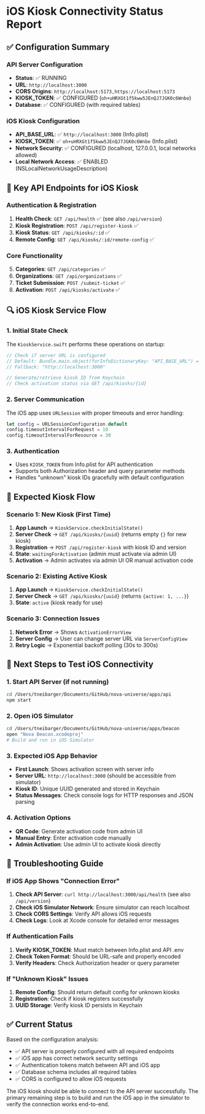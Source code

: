 # iOS Kiosk Connectivity Status Report

## ✅ Configuration Summary

### API Server Configuration
- **Status**: ✅ RUNNING
- **URL**: `http://localhost:3000`
- **CORS Origins**: `http://localhost:5173,https://localhost:5173`
- **KIOSK_TOKEN**: ✅ CONFIGURED (`oh+uHRXGt1f5kww5JEnQJ7JGK0c6Wnbe`)
- **Database**: ✅ CONFIGURED (with required tables)

### iOS Kiosk Configuration
- **API_BASE_URL**: ✅ `http://localhost:3000` (Info.plist)
- **KIOSK_TOKEN**: ✅ `oh+uHRXGt1f5kww5JEnQJ7JGK0c6Wnbe` (Info.plist)
- **Network Security**: ✅ CONFIGURED (localhost, 127.0.0.1, local networks allowed)
- **Local Network Access**: ✅ ENABLED (NSLocalNetworkUsageDescription)

## 🔧 Key API Endpoints for iOS Kiosk

### Authentication & Registration
1. **Health Check**: `GET /api/health` ✅ (see also `/api/version`)
2. **Kiosk Registration**: `POST /api/register-kiosk` ✅
3. **Kiosk Status**: `GET /api/kiosks/:id` ✅
4. **Remote Config**: `GET /api/kiosks/:id/remote-config` ✅

### Core Functionality
5. **Categories**: `GET /api/categories` ✅
6. **Organizations**: `GET /api/organizations` ✅
7. **Ticket Submission**: `POST /submit-ticket` ✅
8. **Activation**: `POST /api/kiosks/activate` ✅

## 🔍 iOS Kiosk Service Flow

### 1. Initial State Check
The `KioskService.swift` performs these operations on startup:
```swift
// Check if server URL is configured
// Default: Bundle.main.object(forInfoDictionaryKey: "API_BASE_URL") = "http://localhost:3000"
// Fallback: "http://localhost:3000"

// Generate/retrieve kiosk ID from Keychain
// Check activation status via GET /api/kiosks/{id}
```

### 2. Server Communication
The iOS app uses `URLSession` with proper timeouts and error handling:
```swift
let config = URLSessionConfiguration.default
config.timeoutIntervalForRequest = 10
config.timeoutIntervalForResource = 30
```

### 3. Authentication
- Uses `KIOSK_TOKEN` from Info.plist for API authentication
- Supports both Authorization header and query parameter methods
- Handles "unknown" kiosk IDs gracefully with default configuration

## 🔄 Expected Kiosk Flow

### Scenario 1: New Kiosk (First Time)
1. **App Launch** → `KioskService.checkInitialState()`
2. **Server Check** → `GET /api/kiosks/{uuid}` (returns empty `{}` for new kiosk)
3. **Registration** → `POST /api/register-kiosk` with kiosk ID and version
4. **State**: `waitingForActivation` (admin must activate via admin UI)
5. **Activation** → Admin activates via admin UI OR manual activation code

### Scenario 2: Existing Active Kiosk
1. **App Launch** → `KioskService.checkInitialState()`
2. **Server Check** → `GET /api/kiosks/{uuid}` (returns `{active: 1, ...}`)
3. **State**: `active` (kiosk ready for use)

### Scenario 3: Connection Issues
1. **Network Error** → Shows `ActivationErrorView`
2. **Server Config** → User can change server URL via `ServerConfigView`
3. **Retry Logic** → Exponential backoff polling (30s to 300s)

## 🚀 Next Steps to Test iOS Connectivity

### 1. Start API Server (if not running)
```bash
cd /Users/tneibarger/Documents/GitHub/nova-universe/apps/api
npm start
```

### 2. Open iOS Simulator
```bash
cd /Users/tneibarger/Documents/GitHub/nova-universe/apps/beacon
open "Nova Beacon.xcodeproj"
# Build and run in iOS Simulator
```

### 3. Expected iOS App Behavior
- **First Launch**: Shows activation screen with server info
- **Server URL**: `http://localhost:3000` (should be accessible from simulator)
- **Kiosk ID**: Unique UUID generated and stored in Keychain
- **Status Messages**: Check console logs for HTTP responses and JSON parsing

### 4. Activation Options
- **QR Code**: Generate activation code from admin UI
- **Manual Entry**: Enter activation code manually
- **Admin Activation**: Use admin UI to activate kiosk directly

## 🔧 Troubleshooting Guide

### If iOS App Shows "Connection Error"
1. **Check API Server**: `curl http://localhost:3000/api/health` (see also `/api/version`)
2. **Check iOS Simulator Network**: Ensure simulator can reach localhost
3. **Check CORS Settings**: Verify API allows iOS requests
4. **Check Logs**: Look at Xcode console for detailed error messages

### If Authentication Fails
1. **Verify KIOSK_TOKEN**: Must match between Info.plist and API .env
2. **Check Token Format**: Should be URL-safe and properly encoded
3. **Verify Headers**: Check Authorization header or query parameter

### If "Unknown Kiosk" Issues
1. **Remote Config**: Should return default config for unknown kiosks
2. **Registration**: Check if kiosk registers successfully
3. **UUID Storage**: Verify kiosk ID persists in Keychain

## ✅ Current Status
Based on the configuration analysis:
- ✅ API server is properly configured with all required endpoints
- ✅ iOS app has correct network security settings
- ✅ Authentication tokens match between API and iOS app
- ✅ Database schema includes all required tables
- ✅ CORS is configured to allow iOS requests

The iOS kiosk should be able to connect to the API server successfully. The primary remaining step is to build and run the iOS app in the simulator to verify the connection works end-to-end.

